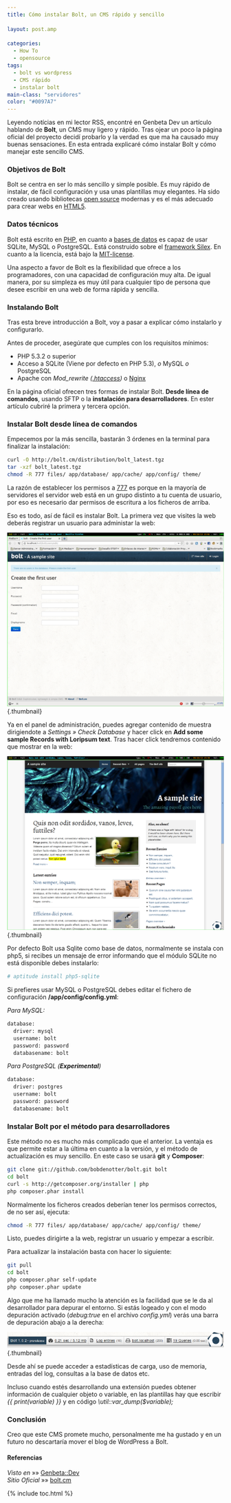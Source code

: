 ```yaml
---
title: Cómo instalar Bolt, un CMS rápido y sencillo

layout: post.amp

categories:
  - How To
  - opensource
tags:
  - bolt vs wordpress
  - CMS rápido
  - instalar bolt
main-class: "servidores"
color: "#0097A7"
---
```

Leyendo notícias en mi lector RSS, encontré en Genbeta Dev un artículo hablando de **Bolt**, un CMS muy ligero y rápido. Tras ojear un poco la página oficial del proyecto decidí probarlo y la verdad es que ma ha causado muy buenas sensaciones. En esta entrada explicaré cómo instalar Bolt y cómo manejar este sencillo CMS.  

<!--ad-->

### Objetivos de Bolt

Bolt se centra en ser lo más sencillo y simple posible. Es muy rápido de instalar, de fácil configuración y usa unas plantillas muy elegantes. Ha sido creado usando bibliotecas [open source][1] modernas y es el más adecuado para crear webs en [HTML5][2].

### Datos técnicos

Bolt está escrito en [PHP][3], en cuanto a [bases de datos][4] es capaz de usar SQLite, MySQL o PostgreSQL. Está construido sobre el <a href="http://silex.sensiolabs.org/" target="_blank">framework Silex</a>. En cuanto a la licencia, está bajo la <a href="http://opensource.org/licenses/mit-license.php" target="_blank">MIT-license</a>.

Una aspecto a favor de Bolt es la flexibilidad que ofrece a los programadores, con una capacidad de configuración muy alta. De igual manera, por su simpleza es muy útil para cualquier tipo de persona que desee escribir en una web de forma rápida y sencilla.

### Instalando Bolt

Tras esta breve introducción a Bolt, voy a pasar a explicar cómo instalarlo y configurarlo.

Antes de proceder, asegúrate que cumples con los requisitos mínimos:

  * PHP 5.3.2 o superior
  * Acceso a SQLite (Viene por defecto en PHP 5.3), *o* MySQL *o* PostgreSQL
  * Apache con *Mod_rewrite ([.htaccess][5])* o [Nginx][6]

En la página oficial ofrecen tres formas de instalar Bolt. **Desde línea de comandos**, usando SFTP o la **instalación para desarrolladores**. En ester artículo cubriré la primera y tercera opción.

### Instalar Bolt desde línea de comandos

Empecemos por la más sencilla, bastarán 3 órdenes en la terminal para finalizar la instalación:

```bash
curl -O http://bolt.cm/distribution/bolt_latest.tgz
tar -xzf bolt_latest.tgz
chmod -R 777 files/ app/database/ app/cache/ app/config/ theme/

```

La razón de establecer los permisos a [777][7] es porque en la mayoría de servidores el servidor web está en un grupo distinto a tu cuenta de usuario, por eso es necesario dar permisos de escritura a los ficheros de arriba.

Eso es todo, así de fácil es instalar Bolt. La primera vez que visites la web deberás registrar un usuario para administar la web:

[<img src="/assets/img/2013/03/Login-to-bolt-CMS-1024x819.png" alt="crear usuario en bolt"   />][8]{.thumbnail}

Ya en el panel de administración, puedes agregar contenido de muestra dirigiendote a *Settings » Check Database* y hacer click en **Add some sample Records with Loripsum text**. Tras hacer click tendremos contenido que mostrar en la web:

[<img src="/assets/img/2013/03/Bolt-Home-PAge-CMS-1024x819.png" alt="Bolt Home PAge CMS"   />][9]{.thumbnail}

Por defecto Bolt usa Sqlite como base de datos, normalmente se instala con php5, si recibes un mensaje de error informando que el módulo SQLite no está disponible debes instalarlo:

```bash
# aptitude install php5-sqlite

```

Si prefieres usar MySQL o PostgreSQL debes editar el fichero de configuración **/app/config/config.yml**:

*Para MySQL:*

```bash
database:
  driver: mysql
  username: bolt
  password: password
  databasename: bolt

```

*Para PostgreSQL (**Experimental**)*

```bash
database:
  driver: postgres
  username: bolt
  password: password
  databasename: bolt

```

### Instalar Bolt por el método para desarrolladores

Este método no es mucho más complicado que el anterior. La ventaja es que permite estar a la última en cuanto a la versión, y el método de actualización es muy sencillo. En este caso se usará **git** y **Composer**:

```bash
git clone git://github.com/bobdenotter/bolt.git bolt
cd bolt
curl -s http://getcomposer.org/installer | php
php composer.phar install

```

Normalmente los ficheros creados deberían tener los permisos correctos, de no ser así, ejecuta:

```bash
chmod -R 777 files/ app/database/ app/cache/ app/config/ theme/

```

Listo, puedes dirigirte a la web, registrar un usuario y empezar a escribir.

Para actualizar la instalación basta con hacer lo siguiente:

```bash
git pull
cd bolt
php composer.phar self-update
php composer.phar update

```

Algo que me ha llamado mucho la atención es la facilidad que se le da al desarrollador para depurar el entorno. Si estás logeado y con el modo depuración activado (*debug:true* en el archivo *config.yml*) verás una barra de depuración abajo a la derecha:

[<img src="/assets/img/2013/03/bolt-debug.png" alt="bolt debug"   />][10]{.thumbnail}

Desde ahí se puede acceder a estadísticas de carga, uso de memoria, entradas del log, consultas a la base de datos etc.

Incluso cuando estés desarrollando una extensión puedes obtener información de cualquier objeto o variable, en las plantillas hay que escribir *{{ print(variable) }}* y en código *\util::var_dump($variable);*

### Conclusión

Creo que este CMS promete mucho, personalmente me ha gustado y en un futuro no descartaría mover el blog de WordPress a Bolt.

#### Referencias

*Visto en* »» <a href="http://www.genbetadev.com/gestores-de-contenido/bolt-un-cms-sencillo-y-rapido-como-un-rayo" target="_blank">Genbeta::Dev</a>  
*Sitio Oficial* »» <a href="http://bolt.cm/" target="_blank">bolt.cm</a>



 [1]: /opensource/
 [2]: /?s=html5
 [3]: /php/
 [4]: /basededatos/
 [5]: /como-migrar-de-blogger-a-wordpress-sin-perder-seo-y-tips-de-seguridad/ "Cómo migrar de Blogger a WordPress sin perder SEO y Tips de seguridad"
 [6]: /como-instalar-nginx-con-php5-fpm/ "Cómo instalar y configurar Nginx con php5-fpm"
 [7]: /programacion-bash-metacaracteres_12/
 [8]: /assets/img/2013/03/Login-to-bolt-CMS.png
 [9]: /assets/img/2013/03/Bolt-Home-PAge-CMS.png
 [10]: /assets/img/2013/03/bolt-debug.png

{% include toc.html %}
